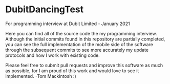 # DubitDancingTest
For programming interview at Dubit Limited - January 2021

Here you can find all of the source code the my programming interview.
Although the initial commits found in this repository are partially completed, you can see the full implementation of the mobile side of the software through the subsequent commits to see more accurately my update protocols and how I work with existing code.

Please feel free to submit pull requests and improve this software as much as possible, for I am proud of this work and would love to see it implemented.
-Tom Mackintosh :)
